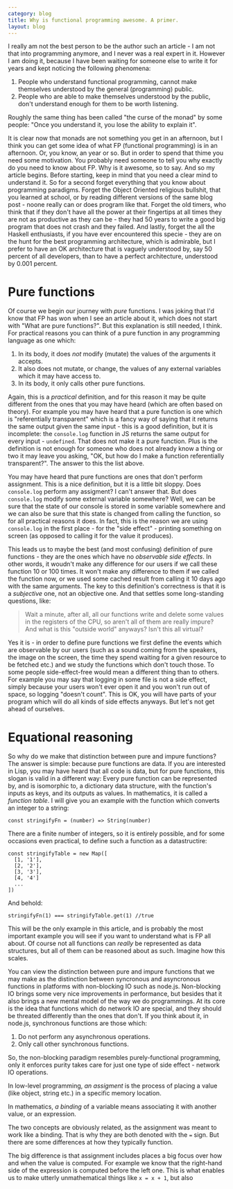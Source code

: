 ```yaml
---
category: blog
title: Why is functional programming awesome. A primer.
layout: blog
---
```


I really am not the best person to be the author such an article - I am not that into programming anymore, and I never was a real expert in it. However I am doing it, because I have been waiting for someone else to write it for years and kept noticing the following phenomena:

1. People who understand functional programming, cannot make themselves understood by the general (programming) public.
2. People who are able to make themselves understood by the public, don't understand enough for them to be worth listening. 

Roughly the same thing has been called  "the curse of the monad" by some people: "Once you understand it, you lose the ability to explain it".

It is clear now that monads are not something you get in an afternoon, but I think you can get some idea of what FP (functional programming) is in an afternoon. Or, you know, an year or so. But in order to spend that thime you need some motivation. You probably need someone to tell you why exactly do you need to know about FP. Why is it awesome, so to say. And so my article begins. Before starting, keep in mind that you need a clear mind to understand it. So for a second forget everything that you know about programming paradigms. Forget the Object Oriented religious bullshit, that you learned at school, or by reading different versions of the same blog post - noone really can or does program like that. Forget the old timers, who think that if they don't have all the power at their fingertips at all times they are not as productive as they can be - they had 50 years to write a good big program that does not crash and they failed. And lastly, forget the all the Haskell enthusiasts, if you have ever encountered this specie - they are on the hunt for the best programming architecture, which is admirable, but I prefer to have an OK architecture that is vaguely understood by, say 50 percent of all developers, than to have a perfect architecture, understood by 0.001 percent.

Pure functions
===

Of course we begin our journey with _pure_ functions. I was joking that I'd know that FP has won when I see an article about it, which does not start with "What are pure functions?". But this explanation is still needed, I think. For practical reasons you can think of a pure function in any programming language as one which:

1. In its body, it does *not* modify (mutate) the values of the arguments it accepts.
2. It also does not mutate, or change, the values of any external variables which it may have access to.
3. In its body, it only calls other pure functions.

Again, this is a _practical_ definition, and for this reason it may be quite different from the ones that you may have heard (which are often based on theory). For example you may have heard that a pure function is one which is "referentially transparent" which is a fancy way of saying that it returns the same output given the same input - this is a good definition, but it is incomplete: the `console.log` function in JS returns the same output for every input - `undefined`. That does not make it a pure function. Plus is the definition is not enough for someone who does not already know a thing or two it may leave you asking, "OK, but how do I make a function referentially transparent?". The answer to this the list above.

You may have heard that pure functions are ones that don't perform assignment. This is a nice definition, but it is a little bit sloppy. Does `console.log` perform any assigment? I can't answer that. But does `console.log` modify some external variable somewhere? Well, we can be sure that the state of our console is stored in some variable somewhere and we can also be sure that this state is changed from calling the function, so for all practical reasons it does. In fact, this is the reason we are using `console.log` in the first place - for the "side effect" - printing something on screen (as opposed to calling it for the value it produces). 


This leads us to maybe the best (and most confusing) definition of pure functions - they are the ones which have no _observable side effects_. In other words, it woudn't make any difference for our users if we call these function 10 or 100 times. It won't make any difference to them if we called the function now, or we used some cached result from calling it 10 days ago with the same arguments. The key to this definition's correctness is that it is a _subjective_ one, not an objective one. And that settles some long-standing questions, like: 

> Wait a minute, after all, all our functions write and delete some values in the registers of the CPU, so aren't all of them are really impure? And what is this "outside world" anyways? Isn't this all virtual?

Yes it is - in order to define pure functions we first define the events which are observable by our users (such as a sound coming from the speakers, the image on the screen, the time they spend waiting for a given resource to be fetched etc.) and we study the functions which don't touch those. To some people side-effect-free would mean a different thing than to others. For example you may say that logging in some file is not a side effect, simply because your users won't ever open it and you won't run out of space, so logging "doesn't count". This is OK, you will have parts of your program which will do all kinds of side effects anyways. But let's not get ahead of ourselves.

Equational reasoning 
===

So why do we make that distinction between pure and impure functions? The answer is simple: because pure functions are data. If you are interested in Lisp, you may have heard that all code is data, but for pure functions, this slogan is valid in a different way: Every pure function can be represented by, and is isomorphic to, a dictionary data structure, with the function's inputs as keys, and its outputs as values. In mathematics, it is called a _function table_. I will give you an example with the function which converts an integer to a string:

```
const stringifyFn = (number) => String(number)
```

There are a finite number of integers, so it is entirely possible, and for some occasions even practical, to define such a function as a datastructire:


```
const stringifyTable = new Map([
  [1, '1'],
  [2, '2'],
  [3, '3'],
  [4, '4']
  ...
])
```
And behold: 

```
stringifyFn(1) === stringifyTable.get(1) //true
```

This will be the only example in this article, and is probably the most important example you will see if you want to understand what is FP all about. Of course not all functions can _really_
 be represented as data structures, but all of them can be reasoned about as such. Imagine how this scales. 







 
You can view the distinction between pure and impure functions that we may make as the distinction between syncronous and asyncronous functions in platforms with non-blocking IO such as node.js. Non-blocking IO brings some very nice improvements in performance, but besides that it also brings a new mental model of the way we do programmings. At its core is the idea that functions which do network IO are special, and they should be threated differently than the ones that don't. If you think about it, in node.js, synchronous functions are those which: 

1. Do not perform any asynchronous operations.
2. Only call other synchronous functions.

So, the non-blocking paradigm resembles purely-functional programming, only it enforces purity takes care for just one type of side effect - network IO operations.




In low-level programming, _an assigment_ is the process of placing a value (like object, string etc.) in a specific memory location.

In mathematics, _a binding_ of a variable means associating it with another value, or an expression. 


The two concepts are obviously related, as the assignment was meant to work like a binding. That is why they are both denoted with the `=` sign. But there are some differences at how they typically function.

The big difference is that assignment includes places a big focus over how and when the value is computed. For example we know that the right-hand side of the expression is computed before the left one. This is what enables us to make utterly unmathematical things like `x = x + 1`, but also 
